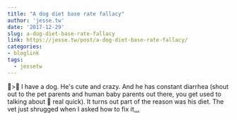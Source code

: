 ```yaml
---
title: "A dog diet base rate fallacy"
author: 'jesse.tw'
date: '2017-12-29'
slug: a-dog-diet-base-rate-fallacy
link: https://jesse.tw/post/a-dog-diet-base-rate-fallacy/
categories:
- bloglink
tags:
  - jessetw
---
```


🐶>💩 I have a dog. He's cute and crazy. And he has constant diarrhea (shout out to the pet parents and human baby parents out there, you get used to talking about 💩 real quick). It turns out part of the reason was his diet. The vet just shrugged when I asked how to fix it[... <i class="fas fa-external-link-alt"></i>](https://jesse.tw/post/a-dog-diet-base-rate-fallacy/)

